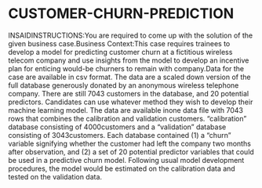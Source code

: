 # CUSTOMER-CHURN-PREDICTION
INSAIDINSTRUCTIONS:You are required to come up with the solution of the given business case.Business Context:This case requires trainees to develop a model for predicting customer churn at a fictitious wireless telecom company and use insights from the model to develop an incentive plan for enticing would-be churners to remain with company.Data for the case are available in csv format. The data are a scaled down version of the full database generously donated by an anonymous wireless telephone company. There are still 7043 customers in the database, and 20 potential predictors. Candidates can use whatever method they wish to develop their machine learning model. The data are available inone data file with 7043 rows that combines the calibration and validation customers. “calibration” database consisting of 4000customers and a “validation” database consisting of 3043customers. Each database contained (1) a “churn” variable signifying whether the customer had left the company two months after observation, and (2) a set of 20 potential predictor variables that could be used in a predictive churn model. Following usual model development procedures, the model would be estimated on the calibration data and tested on the validation data. 
